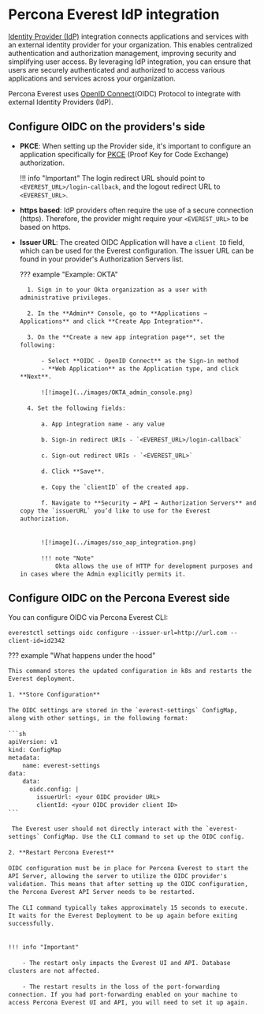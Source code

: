 # Percona Everest IdP integration

[Identity Provider (IdP)](https://www.okta.com/identity-101/why-your-company-needs-an-identity-provider/) integration connects applications and services with an external identity provider for your organization. This enables centralized authentication and authorization management, improving security and simplifying user access. By leveraging IdP integration, you can ensure that users are securely authenticated and authorized to access various applications and services across your organization.

Percona Everest uses [OpenID Connect](https://auth0.com/docs/authenticate/protocols/openid-connect-protocol)(OIDC) Protocol to integrate with external Identity Providers (IdP).


## Configure OIDC on the providers's side

- **PKCE**: When setting up the Provider side, it's important to configure an application specifically for [PKCE]((https://auth0.com/docs/get-started/authentication-and-authorization-flow#authorization-code-flow-with-proof-key-for-code-exchange-pkce-)) (Proof Key for Code Exchange) authorization.

    !!! info "Important"
        The login redirect URL should point to `<EVEREST_URL>/login-callback`, and the logout redirect URL to `<EVEREST_URL>`.

- **https based**: IdP providers often require the use of a secure connection (https). Therefore, the provider might require your `<EVEREST_URL>` to be based on https.

- **Issuer URL**: The created OIDC Application will have a `client ID` field, which can be used for the Everest configuration. The issuer URL can be found in your provider's Authorization Servers list.

    ??? example "Example: OKTA"

        1. Sign in to your Okta organization as a user with administrative privileges.
        
        2. In the **Admin** Console, go to **Applications → Applications** and click **Create App Integration**.

        3. On the **Create a new app integration page**, set the following:
        
            - Select **OIDC - OpenID Connect** as the Sign-in method 
            - **Web Application** as the Application type, and click **Next**.

            ![!image](../images/OKTA_admin_console.png)

        4. Set the following fields:

            a. App integration name - any value

            b. Sign-in redirect URIs - `<EVEREST_URL>/login-callback`

            c. Sign-out redirect URIs - `<EVEREST_URL>`

            d. Click **Save**.

            e. Copy the `clientID` of the created app.

            f. Navigate to **Security → API → Authorization Servers** and copy the `issuerURL` you’d like to use for the Everest authorization. 


            ![!image](../images/sso_aap_integration.png)

            !!! note "Note"
                Okta allows the use of HTTP for development purposes and in cases where the Admin explicitly permits it.



## Configure OIDC on the Percona Everest side


You can configure OIDC via Percona Everest CLI:

    everestctl settings oidc configure --issuer-url=http://url.com --client-id=id2342

??? example "What happens under the hood"

    This command stores the updated configuration in k8s and restarts the Everest deployment.

    1. **Store Configuration**

    The OIDC settings are stored in the `everest-settings` ConfigMap, along with other settings, in the following format:

    ```sh
    apiVersion: v1
    kind: ConfigMap
    metadata:
        name: everest-settings
    data:
        data:
	      oidc.config: |
	        issuerUrl: <your OIDC provider URL>
	        clientId: <your OIDC provider client ID>
    ```
    
     The Everest user should not directly interact with the `everest-settings` ConfigMap. Use the CLI command to set up the OIDC config.

    2. **Restart Percona Everest**

    OIDC configuration must be in place for Percona Everest to start the API Server, allowing the server to utilize the OIDC provider's validation. This means that after setting up the OIDC configuration, the Percona Everest API Server needs to be restarted.

    The CLI command typically takes approximately 15 seconds to execute. It waits for the Everest Deployment to be up again before exiting successfully.

    
    !!! info "Important"

        - The restart only impacts the Everest UI and API. Database clusters are not affected.

        - The restart results in the loss of the port-forwarding connection. If you had port-forwarding enabled on your machine to access Percona Everest UI and API, you will need to set it up again.



















